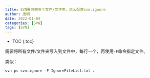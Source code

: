 ```yaml
---
title: SVN要忽略多个文件/文件夹，怎么配置svn:ignore
author: 唐明
date: 2022-01-04
categories: [SVN]
tags: [SVN]
---
```

* TOC
{:toc}

需要将所有文件/文件夹写入到文件中，每行一个，再使用`-F`命令指定文件。

类似：
```
svn ps svn:ignore -F IgnoreFileList.txt .
```